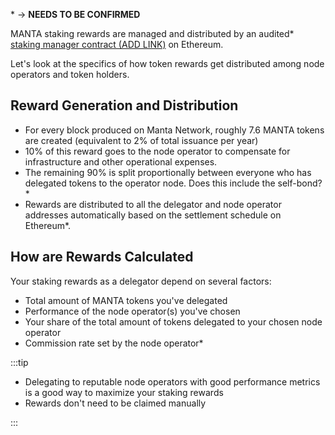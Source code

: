 

\* -> **NEEDS TO BE CONFIRMED**

MANTA staking rewards are managed and distributed by an audited* [staking manager contract (ADD LINK)](Rewards) on Ethereum.

Let's look at the specifics of how token rewards get distributed among node operators and token holders.

## Reward Generation and Distribution

- For every block produced on Manta Network, roughly $7.6$ MANTA tokens are created (equivalent to $2\%$ of total issuance per year)
- $10\%$ of this reward goes to the node operator to compensate for infrastructure and other operational expenses.
- The remaining $90\%$ is split proportionally between everyone who has delegated tokens to the operator node. Does this include the self-bond?*
- Rewards are distributed to all the delegator and node operator addresses automatically based on the settlement schedule on Ethereum*.
  
## How are Rewards Calculated

Your staking rewards as a delegator depend on several factors:
- Total amount of MANTA tokens you've delegated
- Performance of the node operator(s) you've chosen
- Your share of the total amount of tokens delegated to your chosen node operator
- Commission rate set by the node operator*

:::tip

- Delegating to reputable node operators with good performance metrics is a good way to maximize your staking rewards
- Rewards don't need to be claimed manually

:::
